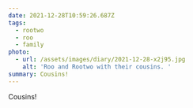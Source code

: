 ```yaml
---
date: 2021-12-28T10:59:26.687Z
tags:
  - rootwo
  - roo
  - family
photo:
  - url: /assets/images/diary/2021-12-28-x2j95.jpg
    alt: 'Roo and Rootwo with their cousins. '
summary: Cousins!
---
```

Cousins! 
